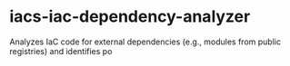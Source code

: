# iacs-iac-dependency-analyzer
Analyzes IaC code for external dependencies (e.g., modules from public registries) and identifies po
